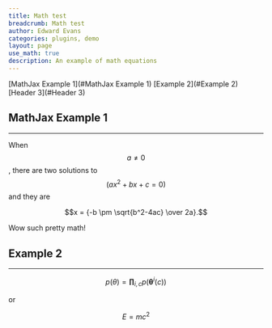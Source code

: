 ```yaml
---
title: Math test
breadcrumb: Math test
author: Edward Evans
categories: plugins, demo
layout: page
use_math: true
description: An example of math equations
---
```


<div class="sidebar" markdown="1">

[MathJax Example 1](#MathJax Example 1)
[Example 2](#Example 2)
[Header 3](#Header 3)

</div>

## <a name="MathJax Example 1"></a> **MathJax Example 1**
<hr>

When $$a \ne 0$$ , there are two solutions to $$(ax^2 + bx + c = 0)$$ and they are

$$x = {-b \pm \sqrt{b^2-4ac} \over 2a}.$$

Wow such pretty math!

## <a name="Example 2"></a> **Example 2**
<hr>

$$p(\theta) = \mathbf{\prod}_{i,c}p(\mathbf{\theta}^i(c))$$

or

$$ E = mc^2 $$
